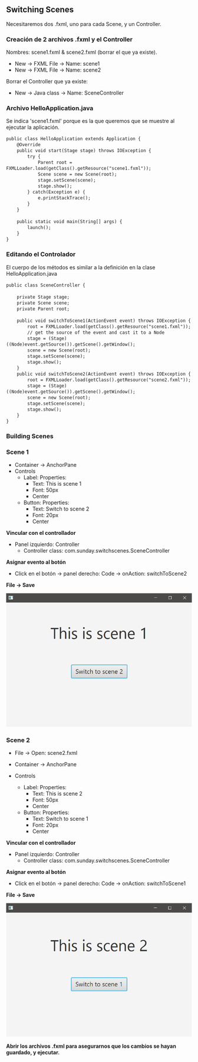 ## Switching Scenes

Necesitaremos dos .fxml, uno para cada Scene, y un Controller.

### Creación de 2 archivos .fxml y el Controller

Nombres: scene1.fxml & scene2.fxml (borrar el que ya existe).
- New -> FXML File -> Name: scene1
- New -> FXML File -> Name: scene2  

Borrar el Controller que ya existe:
- New -> Java class -> Name: SceneController

### Archivo HelloApplication.java

Se indica 'scene1.fxml' porque es la que queremos que se muestre al ejecutar la aplicación.

~~~
public class HelloApplication extends Application {
    @Override
    public void start(Stage stage) throws IOException {
        try {
            Parent root = FXMLLoader.load(getClass().getResource("scene1.fxml"));
            Scene scene = new Scene(root);
            stage.setScene(scene);
            stage.show();
        } catch(Exception e) {
            e.printStackTrace();
        }
    }

    public static void main(String[] args) {
        launch();
    }
}
~~~

### Editando el Controlador

El cuerpo de los métodos es similar a la definición en la clase HelloApplication.java

~~~
public class SceneController {

    private Stage stage;
    private Scene scene;
    private Parent root;

    public void switchToScene1(ActionEvent event) throws IOException {
        root = FXMLLoader.load(getClass().getResource("scene1.fxml"));
        // get the source of the event and cast it to a Node
        stage = (Stage)((Node)event.getSource()).getScene().getWindow();
        scene = new Scene(root);
        stage.setScene(scene);
        stage.show();
    }
    public void switchToScene2(ActionEvent event) throws IOException {
        root = FXMLLoader.load(getClass().getResource("scene2.fxml"));
        stage = (Stage)((Node)event.getSource()).getScene().getWindow();
        scene = new Scene(root);
        stage.setScene(scene);
        stage.show();
    }
}
~~~

### Building Scenes

### Scene 1

- Container -> AnchorPane
- Controls
  - Label: Properties: 
    - Text: This is scene 1
    - Font: 50px
    - Center
  - Button: Properties:
      - Text: Switch to scene 2
      - Font: 20px
      - Center

**Vincular con el controllador**
- Panel izquierdo: Controller
  - Controller class: com.sunday.switchscenes.SceneController

**Asignar evento al botón**
- Click en el botón -> panel derecho: Code -> onAction: switchToScene2

**File -> Save**

![scene-1](src/main/resources/images/scene-1.png)

### Scene 2

- File -> Open: scene2.fxml

- Container -> AnchorPane
- Controls
    - Label: Properties:
        - Text: This is scene 2
        - Font: 50px
        - Center
    - Button: Properties:
        - Text: Switch to scene 1
        - Font: 20px
        - Center

**Vincular con el controllador**
- Panel izquierdo: Controller
    - Controller class: com.sunday.switchscenes.SceneController

**Asignar evento al botón**
- Click en el botón -> panel derecho: Code -> onAction: switchToScene1

**File -> Save**

![scene-2](src/main/resources/images/scene-2.png)

**Abrir los archivos .fxml para asegurarnos que los cambios se hayan guardado, y ejecutar.**

